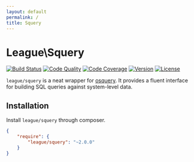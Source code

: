 ```yaml
---
layout: default
permalink: /
title: Squery
---
```


# League\\Squery

[![Build Status](http://img.shields.io/travis/thephpleague/squery.svg?style=flat-square)](https://travis-ci.org/thephpleague/squery)
[![Code Quality](http://img.shields.io/scrutinizer/g/thephpleague/squery.svg?style=flat-square)](https://scrutinizer-ci.com/g/thephpleague/squery)
[![Code Coverage](http://img.shields.io/scrutinizer/coverage/g/thephpleague/squery.svg?style=flat-square)](https://scrutinizer-ci.com/g/thephpleague/squery/code-structure)
[![Version](http://img.shields.io/packagist/v/league/squery.svg?style=flat-square)](https://packagist.org/packages/league/squery)
[![License](http://img.shields.io/packagist/l/league/squery.svg?style=flat-square)](https://github.com/thephpleague/squery/blob/master/license.md)

`league/squery` is a neat wrapper for [osquery](http://osquery.io). It provides a fluent interface for building SQL queries against system-level data.

## Installation

Install `league/squery` through composer.

~~~ json
{
    "require": {
        "league/squery": "~2.0.0"
    }
}
~~~

